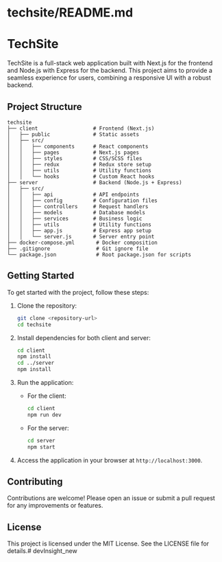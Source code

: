 # techsite/README.md

# TechSite

TechSite is a full-stack web application built with Next.js for the frontend and Node.js with Express for the backend. This project aims to provide a seamless experience for users, combining a responsive UI with a robust backend.

## Project Structure

```
techsite
├── client                  # Frontend (Next.js)
│   ├── public              # Static assets
│   ├── src/
│   │   ├── components      # React components
│   │   ├── pages           # Next.js pages
│   │   ├── styles          # CSS/SCSS files
│   │   ├── redux           # Redux store setup
│   │   ├── utils           # Utility functions
│   │   └── hooks           # Custom React hooks
├── server                  # Backend (Node.js + Express)
│   ├── src/
│   │   ├── api             # API endpoints
│   │   ├── config          # Configuration files
│   │   ├── controllers     # Request handlers
│   │   ├── models          # Database models
│   │   ├── services        # Business logic
│   │   ├── utils           # Utility functions
│   │   ├── app.js          # Express app setup
│   │   └── server.js       # Server entry point
├── docker-compose.yml       # Docker composition
├── .gitignore               # Git ignore file
└── package.json             # Root package.json for scripts
```

## Getting Started

To get started with the project, follow these steps:

1. Clone the repository:
   ```bash
   git clone <repository-url>
   cd techsite
   ```

2. Install dependencies for both client and server:
   ```bash
   cd client
   npm install
   cd ../server
   npm install
   ```

3. Run the application:
   - For the client:
     ```bash
     cd client
     npm run dev
     ```
   - For the server:
     ```bash
     cd server
     npm start
     ```

4. Access the application in your browser at `http://localhost:3000`.

## Contributing

Contributions are welcome! Please open an issue or submit a pull request for any improvements or features.

## License

This project is licensed under the MIT License. See the LICENSE file for details.#   d e v I n s i g h t _ n e w  
 